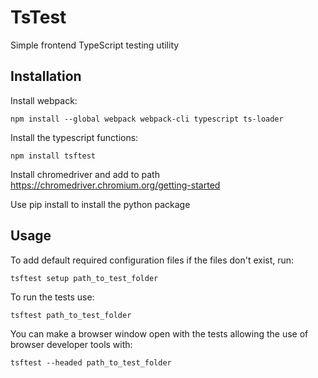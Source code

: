 # TsTest

Simple frontend TypeScript testing utility

## Installation

Install webpack:

    npm install --global webpack webpack-cli typescript ts-loader
    
Install the typescript functions:

    npm install tsftest

Install chromedriver and add to path
https://chromedriver.chromium.org/getting-started

Use pip install to install the python package


## Usage

To add default required configuration files if the files don't exist, run:

    tsftest setup path_to_test_folder

To run the tests use:
 
    tsftest path_to_test_folder
    
You can make a browser window open with the tests allowing the use of browser developer tools with:

    tsftest --headed path_to_test_folder